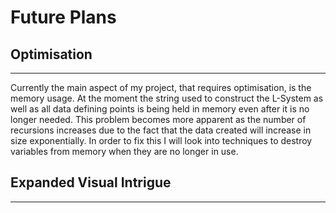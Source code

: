# Future Plans

## Optimisation
<hr>

Currently the main aspect of my project, that requires optimisation, is the memory usage. At the moment the string used to construct the L-System as well as all data defining points is being held in memory even after it is no longer needed. This problem becomes more apparent as the number of recursions increases due to the fact that the data created will increase in size exponentially. In order to fix this I will look into techniques to destroy variables from memory when they are no longer in use.

## Expanded Visual Intrigue
<hr>

